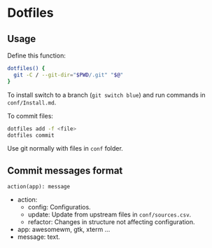 # Dotfiles

## Usage

Define this function:

```bash
dotfiles() {
  git -C / --git-dir="$PWD/.git" "$@"
}
```

To install switch to a branch (`git switch blue`) and run commands in `conf/Install.md`.

To commit files:

```bash
dotfiles add -f <file>
dotfiles commit
```

Use git normally with files in `conf` folder.

## Commit messages format

`action(app): message`

- action:
  - config: Configuratios.
  - update: Update from upstream files in `conf/sources.csv`.
  - refactor: Changes in structure not affecting configuration.
- app: awesomewm, gtk, xterm ...
- message: text.

